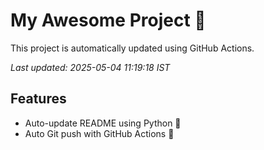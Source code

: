 # My Awesome Project 🚀

This project is automatically updated using GitHub Actions.

_Last updated: 2025-05-04 11:19:18 IST_

## Features
- Auto-update README using Python 🐍
- Auto Git push with GitHub Actions 🤖
